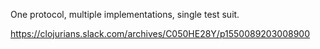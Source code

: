 One protocol, multiple implementations, single test suit.

https://clojurians.slack.com/archives/C050HE28Y/p1550089203008900


